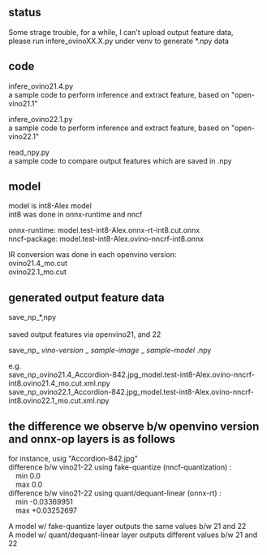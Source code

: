 
## status
Some strage trouble, for a while, I can't upload output feature data,<br>
please run infere_ovinoXX.X.py under venv to generate *.npy data

## code
infere_ovino21.4.py<br>
a sample code to perform inference and extract feature, based on "open-vino21.1"

infere_ovino22.1.py<br> 
a sample code to perform inference and extract feature, based on "open-vino22.1"

read_npy.py<br>
a sample code to compare output features which are saved in .npy

## model
model is int8-Alex model<br>
int8 was done in onnx-runtime and nncf	

onnx-runtime: model.test-int8-Alex.onnx-rt-int8.cut.onnx<br>
nncf-package: model.test-int8-Alex.ovino-nncrf-int8.onnx	

IR conversion was done in each openvino version:<br>
ovino21.4_mo.cut<br>
ovino22.1_mo.cut  	

## generated output feature data
save_np_*,npy<br>   
saved output features via openvino21, and 22

save_np_ _vino-version_ _ _sample-image_ _ _sample-model_ .npy

e.g.<br>
save_np_ovino21.4_Accordion-842.jpg_model.test-int8-Alex.ovino-nncrf-int8.ovino21.4_mo.cut.xml.npy      
save_np_ovino22.1_Accordion-842.jpg_model.test-int8-Alex.ovino-nncrf-int8.ovino22.1_mo.cut.xml.npy    


## the difference we observe b/w openvino version and onnx-op layers is as follows     
for instance, usig "Accordion-842.jpg" <br>
difference b/w vino21-22 using fake-quantize (nncf-quantization) :  <br>
&emsp;min  0.0 <br>
&emsp;max  0.0 <br>
difference b/w vino21-22 using quant/dequant-linear (onnx-rt) :  <br>
&emsp;min  -0.03369951<br>
&emsp;max  +0.03252697

A model w/ fake-quantize layer outputs the same values b/w 21 and 22<br>
A model w/ quant/dequant-linear layer outputs different values b/w 21 and 22 
